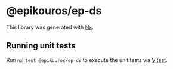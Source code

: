 # @epikouros/ep-ds

This library was generated with [Nx](https://nx.dev).

## Running unit tests

Run `nx test @epikouros/ep-ds` to execute the unit tests via [Vitest](https://vitest.dev/).
